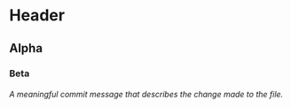 # Header
## Alpha
### Beta
###### A meaningful commit message that describes the change made to the file.
